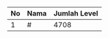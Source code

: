 | No | Nama            | Jumlah Level |
|----|-----------------|--------------|
| 1  | #    |    4708        |
